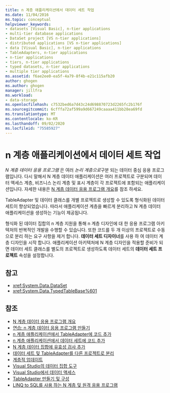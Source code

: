 ```yaml
---
title: n 계층 애플리케이션에서 데이터 세트 작업
ms.date: 11/04/2016
ms.topic: conceptual
helpviewer_keywords:
- datasets [Visual Basic], n-tier applications
- multi-tier database applications
- DataSet project [VS n-tier applications]
- distributed applications [VS n-tier applications]
- data [Visual Basic], n-tier applications
- TableAdapters, n-tier applications
- n-tier applications
- tiers, n-tier applications
- typed datasets, n-tier applications
- multiple tier applications
ms.assetid: f6ae2ee0-ea5f-4a79-8f4b-e21c115afb20
author: ghogen
ms.author: ghogen
manager: jillfra
ms.workload:
- data-storage
ms.openlocfilehash: c7532bed6a7d43c24d698870723d2265fc2b176f
ms.sourcegitcommit: 6cfffa72af599a9d667249caaaa411bb28ea69fd
ms.translationtype: MT
ms.contentlocale: ko-KR
ms.lasthandoff: 09/02/2020
ms.locfileid: "75585927"
---
```

# <a name="work-with-datasets-in-n-tier-applications"></a>n 계층 애플리케이션에서 데이터 세트 작업

*N 계층 데이터 응용 프로그램* 은 여러 *논리 계층으로*구분 되는 데이터 중심 응용 프로그램입니다. 다시 말해서 N 계층 데이터 애플리케이션은 여러 프로젝트로 구분되며 데이터 액세스 계층, 비즈니스 논리 계층 및 표시 계층이 각 프로젝트에 포함되는 애플리케이션입니다. 자세한 내용은 [N 계층 데이터 응용 프로그램 개요](../data-tools/n-tier-data-applications-overview.md)를 참조 하세요.

TableAdapter 및 데이터 클래스를 개별 프로젝트로 생성할 수 있도록 형식화된 데이터 세트이 향상되었습니다. 따라서 애플리케이션 계층을 빠르게 분리하고 N 계층 데이터 애플리케이션을 생성하는 기능이 제공됩니다.

형식화 된 데이터 집합의 n 계층 지원을 통해 n 계층 디자인에 대 한 응용 프로그램 아키텍처의 반복적인 개발을 수행할 수 있습니다. 또한 코드를 두 개 이상의 프로젝트로 수동으로 분리 하는 요구 사항을 제거 합니다. **데이터 세트 디자이너**를 사용 하 여 데이터 계층 디자인을 시작 합니다. 애플리케이션 아키텍처에 N 계층 디자인을 적용할 준비가 되면 데이터 세트 클래스를 별도의 프로젝트로 생성하도록 데이터 세트의 **데이터 세트 프로젝트** 속성을 설정합니다.

## <a name="reference"></a>참고

- <xref:System.Data.DataSet>
- <xref:System.Data.TypedTableBase%601>

## <a name="see-also"></a>참조

- [N 계층 데이터 응용 프로그램 개요](../data-tools/n-tier-data-applications-overview.md)
- [연습: n 계층 데이터 응용 프로그램 만들기](../data-tools/walkthrough-creating-an-n-tier-data-application.md)
- [n 계층 애플리케이션에서 TableAdapter에 코드 추가](../data-tools/add-code-to-tableadapters-in-n-tier-applications.md)
- [n 계층 애플리케이션에서 데이터 세트에 코드 추가](../data-tools/add-code-to-datasets-in-n-tier-applications.md)
- [N 계층 데이터 집합에 유효성 검사 추가](../data-tools/add-validation-to-an-n-tier-dataset.md)
- [데이터 세트 및 TableAdapter를 다른 프로젝트로 분리](../data-tools/separate-datasets-and-tableadapters-into-different-projects.md)
- [계층적 업데이트](../data-tools/hierarchical-update.md)
- [Visual Studio의 데이터 집합 도구](../data-tools/dataset-tools-in-visual-studio.md)
- [Visual Studio에서 데이터 액세스](../data-tools/accessing-data-in-visual-studio.md)
- [TableAdapter 만들기 및 구성](../data-tools/create-and-configure-tableadapters.md)
- [LINQ to SQL를 사용 하는 N 계층 및 원격 응용 프로그램](/dotnet/framework/data/adonet/sql/linq/n-tier-and-remote-applications-with-linq-to-sql)
